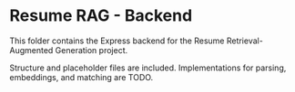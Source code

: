 # Resume RAG - Backend

This folder contains the Express backend for the Resume Retrieval-Augmented Generation project.

Structure and placeholder files are included. Implementations for parsing, embeddings, and matching are TODO.
